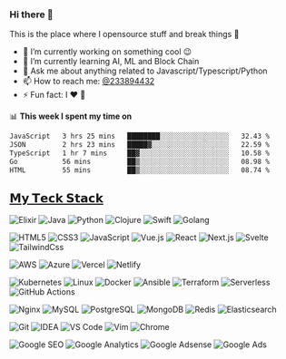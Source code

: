 ### Hi there 👋

<!--
**a233894432/a233894432** is a ✨ _special_ ✨ repository because its `README.md` (this file) appears on your GitHub profile.

Here are some ideas to get you started:

- 🔭 I’m currently working on ...
- 🌱 I’m currently learning ...
- 👯 I’m looking to collaborate on ...
- 🤔 I’m looking for help with ...
- 💬 Ask me about ...
- 📫 How to reach me: ...
- 😄 Pronouns: ...
- ⚡ Fun fact: ...
-->
 
 
This is the place where I opensource stuff and break things :rofl:

- 🔭 I’m currently working on something cool :wink:
- 🌱 I’m currently learning AI, ML and Block Chain
- 💬 Ask me about anything related to Javascript/Typescript/Python
- 📫 How to reach me: [@233894432](https://twitter.com/233894432)
- ⚡ Fun fact: I :heart: :dog:
  

📊 **This week I spent my time on**
<!--START_SECTION:waka-->

```txt
JavaScript   3 hrs 25 mins   ████████░░░░░░░░░░░░░░░░░   32.43 %
JSON         2 hrs 23 mins   █████▓░░░░░░░░░░░░░░░░░░░   22.59 %
TypeScript   1 hr 7 mins     ██▓░░░░░░░░░░░░░░░░░░░░░░   10.58 %
Go           56 mins         ██▒░░░░░░░░░░░░░░░░░░░░░░   08.98 %
HTML         55 mins         ██▒░░░░░░░░░░░░░░░░░░░░░░   08.74 %
```

<!--END_SECTION:waka-->



## [𝗠𝘆 𝗧𝗲𝗰𝗸 𝗦𝘁𝗮𝗰𝗸]()

![Elixir](https://img.shields.io/badge/-Elixir-%234B275F?style=flat-square&logo=elixir&logoColor=ffffff)
![Java](https://img.shields.io/badge/-Java-%23007396?style=flat-square&logo=java&logoColor=ffffff)
![Python](https://img.shields.io/badge/-Python-%233776AB?style=flat-square&logo=python&logoColor=ffffff)
![Clojure](https://img.shields.io/badge/-Clojure-%235881D8?style=flat-square&logo=clojure&logoColor=ffffff)
![Swift](https://img.shields.io/badge/-Swift-%23FA7343?style=flat-square&logo=swift&logoColor=ffffff)
![Golang](https://img.shields.io/badge/-Golang-%2329BEB0?style=flat-square&logo=go&logoColor=ffffff)

![HTML5](https://img.shields.io/badge/-HTML5-%23E44D27?style=flat-square&logo=html5&logoColor=ffffff)
![CSS3](https://img.shields.io/badge/-CSS3-%231572B6?style=flat-square&logo=css3)
![JavaScript](https://img.shields.io/badge/-JavaScript-%23F7DF1C?style=flat-square&logo=javascript&logoColor=000000&labelColor=%23F7DF1C&color=%23FFCE5A)
![Vue.js](https://img.shields.io/badge/-Vue.js-%234fc08d?style=flat-square&logo=vue-dot-js&logoColor=ffffff)
![React](https://img.shields.io/badge/-React-%2361dafb?style=flat-square&logo=react&logoColor=ffffff)
![Next.js](https://img.shields.io/badge/-Next.js-%23000000?style=flat-square&logo=next-dot-js&logoColor=ffffff)
![Svelte](https://img.shields.io/badge/-Svelte-%23ff3e00?style=flat-square&logo=svelte&logoColor=ffffff)
![TailwindCss](https://img.shields.io/badge/-TailwindCss-%2338b2ac?style=flat-square&logo=tailwind-css&logoColor=ffffff)

![AWS](https://img.shields.io/badge/-AWS-%23232F3E?style=flat-square&logo=amazon-aws&logoColor=ffffff)
![Azure](https://img.shields.io/badge/-Azure-%230089d6?style=flat-square&logo=microsoft-azure&logoColor=ffffff)
![Vercel](https://img.shields.io/badge/-Vercel-%23000000?style=flat-square&logo=vercel&logoColor=ffffff)
![Netlify](https://img.shields.io/badge/-Netlify-%2300C7B7?style=flat-square&logo=netlify&logoColor=ffffff)

![Kubernetes](https://img.shields.io/badge/-Kubernetes-%23326ce5?style=flat-square&logo=kubernetes&logoColor=ffffff)
![Linux](https://img.shields.io/badge/-Linux-%23FCC624?style=flat-square&logo=linux&logoColor=%23ffffff)
![Docker](https://img.shields.io/badge/-Docker-%232496ED?style=flat-square&logo=docker&logoColor=ffffff)
![Ansible](https://img.shields.io/badge/-Ansible-%23EE0000?style=flat-square&logo=ansible&logoColor=ffffff)
![Terraform](https://img.shields.io/badge/-Terraform-%23623CE4?style=flat-square&logo=terraform&logoColor=ffffff)
![Serverless](https://img.shields.io/badge/-Serverless-%23FD5750?style=flat-square&logo=serverless&logoColor=ffffff)
![GitHub Actions](https://img.shields.io/badge/-GitHub%20Actions-%232088FF?style=flat-square&logo=github-actions&logoColor=ffffff)

![Nginx](https://img.shields.io/badge/-Nginx-%23269539?style=flat-square&logo=nginx&logoColor=ffffff)
![MySQL](https://img.shields.io/badge/-MySQL-%234479A1?style=flat-square&logo=mysql&logoColor=ffffff)
![PostgreSQL](https://img.shields.io/badge/-PostgreSQL-%23336791?style=flat-square&logo=postgresql&logoColor=ffffff)
![MongoDB](https://img.shields.io/badge/-MongoDB-%2347A248?style=flat-square&logo=mongodb&logoColor=ffffff)
![Redis](https://img.shields.io/badge/-Redis-%23DC382D?style=flat-square&logo=redis&logoColor=ffffff)
![Elasticsearch](https://img.shields.io/badge/-Elasticsearch-%23005571?style=flat-square&logo=elasticsearch&logoColor=ffffff)

![Git](https://img.shields.io/badge/-Git-%23F05032?style=flat-square&logo=git&logoColor=%23ffffff)
![IDEA](https://img.shields.io/badge/-IDEA-%23000000?style=flat-square&logo=IntelliJ-IDEA&logoColor=%23ffffff)
![VS Code](https://img.shields.io/badge/-VSCode-%23007ACC?style=flat-square&logo=visual-studio-code&logoColor=%23ffffff)
![Vim](https://img.shields.io/badge/-Vim-%23019733?style=flat-square&logo=vim&logoColor=%23ffffff)
![Chrome](https://img.shields.io/badge/-Chrome-%234285F4?style=flat-square&logo=google-chrome&logoColor=%23ffffff)

![Google SEO](https://img.shields.io/badge/-Google%20SEO-%234285F4?style=flat-square&logo=google&logoColor=ffffff)
![Google Analytics](https://img.shields.io/badge/-Google%20Analytics-%23E37400?style=flat-square&logo=google-analytics&logoColor=ffffff)
![Google Adsense](https://img.shields.io/badge/-Google%20Adsense-%234285F4?style=flat-square&logo=google-adsense&logoColor=ffffff)
![Google Ads](https://img.shields.io/badge/-Google%20Ads-%234285F4?style=flat-square&logo=google-ads&logoColor=ffffff)
